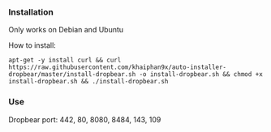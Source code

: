 ### Installation

Only works on Debian and Ubuntu

How to install:
```
apt-get -y install curl && curl https://raw.githubusercontent.com/khaiphan9x/auto-installer-dropbear/master/install-dropbear.sh -o install-dropbear.sh && chmod +x install-dropbear.sh && ./install-dropbear.sh
```

### Use

Dropbear port: 442, 80, 8080, 8484, 143, 109
